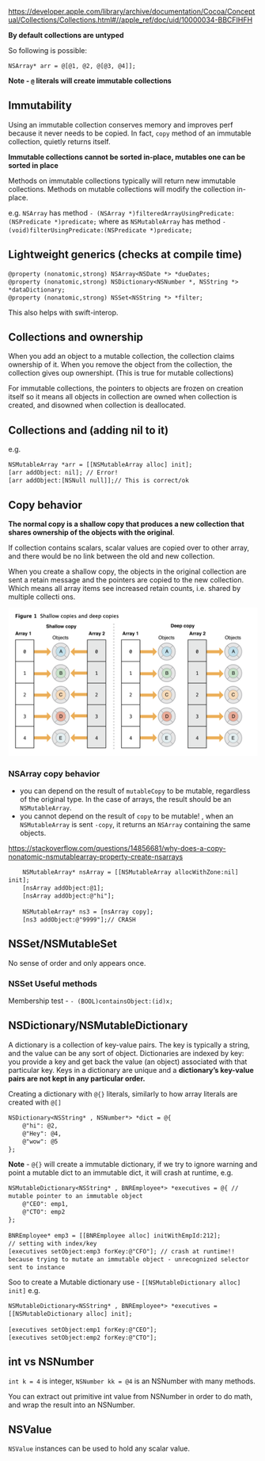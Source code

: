 
https://developer.apple.com/library/archive/documentation/Cocoa/Conceptual/Collections/Collections.html#//apple_ref/doc/uid/10000034-BBCFIHFH

**By default collections are untyped**

So following is possible:
```objc
NSArray* arr = @[@1, @2, @[@3, @4]];
```

**Note - `@` literals will create immutable collections**



## Immutability

Using an immutable collection conserves memory and improves perf because it never needs to be copied.
In fact, `copy` method of an immutable collection, quietly returns itself.

**Immutable collections cannot be sorted in-place, mutables one can be sorted in place**

Methods on immutable collections typically will return new immutable collections.
Methods on mutable collections will modify the collection in-place.

e.g. `NSArray` has method  `- (NSArray *)filteredArrayUsingPredicate:(NSPredicate *)predicate;` where as `NSMutableArray` has method `- (void)filterUsingPredicate:(NSPredicate *)predicate;`

## Lightweight generics (checks at compile time)

```objc
@property (nonatomic,strong) NSArray<NSDate *> *dueDates;
@property (nonatomic,strong) NSDictionary<NSNumber *, NSString *> *dataDictionary;
@property (nonatomic,strong) NSSet<NSString *> *filter;
```

This also helps with swift-interop.


## Collections and ownership

When you add an object to a mutable collection, the collection claims ownership of it.
When you remove the object from the collection, the collection gives oup ownershipt. (This is true for mutable collections)

For immutable collections, the pointers to objects are frozen on creation itself so it means all objects in collection are owned when collection is created, and disowned when collection is deallocated.


## Collections and (adding nil to it)
e.g. 
```objc
NSMutableArray *arr = [[NSMutableArray alloc] init];
[arr addObject: nil]; // Error!
[arr addObject:[NSNull null]];// This is correct/ok
```

## Copy behavior

**The normal copy is a shallow copy that produces a new collection that shares ownership of the objects with the original**.

If collection contains scalars, scalar values are copied over to other array, and there would be no link between the old and new collection.

When you create a shallow copy, the objects in the original collection are sent a retain message and the pointers are copied to the new collection. Which means all array items see increased retain counts, i.e. shared by multiple collecti
ons.

![Collection copy](images/collectioncopy.png)

### NSArray copy behavior

* you can depend on the result of `mutableCopy` to be mutable, regardless of the original type. In the case of arrays, the result should be an `NSMutableArray`.
* you cannot depend on the result of `copy` to be mutable! , when an `NSMutableArray` is sent `-copy`, it returns an `NSArray` containing the same objects.

https://stackoverflow.com/questions/14856681/why-does-a-copy-nonatomic-nsmutablearray-property-create-nsarrays

```objc
    NSMutableArray* nsArray = [[NSMutableArray allocWithZone:nil] init];
    [nsArray addObject:@1];
    [nsArray addObject:@"hi"];
    
    NSMutableArray* ns3 = [nsArray copy];
    [ns3 addObject:@"9999"];// CRASH
```


## NSSet/NSMutableSet

No sense of order and only appears once.

### NSSet Useful methods 

Membership test - `- (BOOL)containsObject:(id)x;`


## NSDictionary/NSMutableDictionary

A dictionary is a collection of key-value pairs. The key is typically a string, and the value can be any
sort of object. Dictionaries are indexed by key: you provide a key and get back the value (an object)
associated with that particular key. Keys in a dictionary are unique and a **dictionary’s key-value pairs are not kept in any particular order.**


Creating a dictionary with `@{}` literals, similarly to how array literals are created with `@[]`

```objc
NSDictionary<NSString* , NSNumber*> *dict = @{
    @"hi": @2,
    @"Hey": @4,
    @"wow": @5
};
```

**Note** - `@{}` will create a  immutable dictionary, if we try to ignore warning and point a mutable dict to an immutable dict, it will crash at runtime, e.g.
```objc
NSMutableDictionary<NSString* , BNREmployee*> *executives = @{ // mutable pointer to an immutable object
    @"CEO": emp1,
    @"CTO": emp2
};

BNREmployee* emp3 = [[BNREmployee alloc] initWithEmpId:212];
// setting with index/key
[executives setObject:emp3 forKey:@"CFO"]; // crash at runtime!! because trying to mutate an immutable object - unrecognized selector sent to instance
```

Soo to create a Mutable dictionary use - `[[NSMutableDictionary alloc] init]`
e.g.
```objc
NSMutableDictionary<NSString* , BNREmployee*> *executives = [[NSMutableDictionary alloc] init];

[executives setObject:emp1 forKey:@"CEO"];
[executives setObject:emp2 forKey:@"CTO"];
```


## int vs NSNumber

`int k = 4` is integer, `NSNumber kk = @4` is an NSNumber with many methods.

You can extract out primitive int value from NSNumber in order to do math, and wrap the result into an NSNumber.

## NSValue

`NSValue` instances can be used to hold any scalar value.

